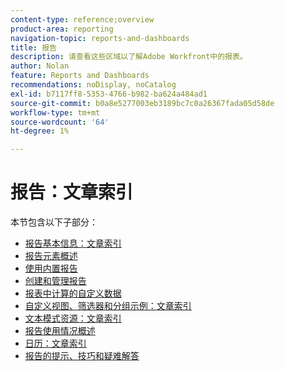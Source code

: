```yaml
---
content-type: reference;overview
product-area: reporting
navigation-topic: reports-and-dashboards
title: 报告
description: 请查看这些区域以了解Adobe Workfront中的报表。
author: Nolan
feature: Reports and Dashboards
recommendations: noDisplay, noCatalog
exl-id: b7117ff8-5353-4766-b982-ba624a484ad1
source-git-commit: b0a8e5277003eb3189bc7c0a26367fada05d58de
workflow-type: tm+mt
source-wordcount: '64'
ht-degree: 1%

---
```


# 报告：文章索引

<!-- Audited: 1/2024 -->

本节包含以下子部分：

* [报告基本信息：文章索引](../../reports-and-dashboards/reports/reporting/reporting-basics.md)
* [报告元素概述](../../reports-and-dashboards/reports/reporting-elements/reporting-elements-overview.md)
* [使用内置报告](../../reports-and-dashboards/reports/using-built-in-reports/use-built-in-reports.md)
* [创建和管理报告](../../reports-and-dashboards/reports/creating-and-managing-reports/create-manage-reports.md)
* [报表中计算的自定义数据](../../reports-and-dashboards/reports/calc-cstm-data-reports/calculated-custom-data-reports.md)
* [自定义视图、筛选器和分组示例：文章索引](../../reports-and-dashboards/reports/custom-view-filter-grouping-samples/custom-view-filter-grouping-samples.md)
* [文本模式资源：文章索引](../../reports-and-dashboards/reports/text-mode/text-mode-resources.md)
* [报告使用情况概述](../../reports-and-dashboards/reports/report-usage/report-usage-overview.md)
* [日历：文章索引](../../reports-and-dashboards/reports/calendars/calendars.md)
* [报告的提示、技巧和疑难解答](../../reports-and-dashboards/reports/tips-tricks-and-troubleshooting/tips-troubleshooting-reports.md)
